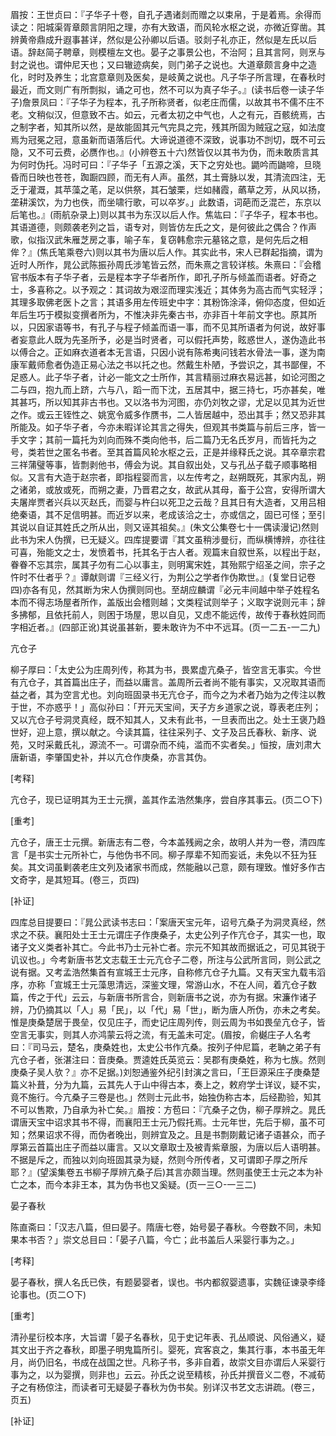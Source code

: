 <!-- { "loadSidebar": true } -->
眉按：王世贞曰：『子华子十卷，自孔子遇诸剡而赠之以束帛，于是着焉。余得而读之：阳城渠胥章颇言阴阳之理，亦有大致语，而风轮水枢之说，亦微近穿凿。其辨黄帝鼎成升遐事甚详，然似是公孙卿以后语。驳剡子礼亦正，然似是左氏以后语。辞赵简子聘章，则模檀左文也。晏子之事景公也，不治阿；且其言阿，则烹与封之说也。谓仲尼天也；又曰辙迹病矣，则门弟子之说也。大道章颇言身中之造化，时时及养生；北宫意章则及医矣，是岐黄之说也。凡子华子所言理，在春秋时最近，而文则广有所剽拟，诵之可也，然不可以为真子华子。』(读书后卷一读子华子)詹景凤曰：『子华子为程本，孔子所称贤者，似老庄而儒，以故其书不儒不庄不老。文稍似汉，但意致不古。如云，元者太初之中气也，人之有元，百骸统焉，古之制字者，知其所以然，是故能固其元气完具之完，残其所固为贼寇之寇，如法度焉为冠冕之冠，意虽新而语落后代。大谛说道德不深致，说事功不剀切，既不可云隐，又不可云费，必赝作也。』(小辨卷五十六)然皆仅以其书为伪，而未敢质言其为何时伪托。冯时可曰：『子华子「五源之溪，天下之穷处也。鼯吟而鼬啼，旦晓昏而日映也苍苍，踟蹰四顾，而无有人声。虽然，其土膏脉以发，其清流四注，无乏于灌溉，其苹藻之芼，足以供祭，其石皱栗，烂如赭霞，蘤草之芳，从风以扬，垄耕溪饮，为力也佚，而坐啸行歌，可以卒岁。」此数语，词葩而乏混芒，东京以后笔也。』(雨航杂录上)则以其书为东汉以后人作。焦竑曰：『子华子，程本书也。其语道德，则颇袭老列之旨，语专对，则皆仿左氏之文，是何彼此之偶合？作声歌，似指汉武朱雁芝房之事，喻子车，复窃韩愈宗元墓铭之意，是何先后之相侔？』(焦氏笔乘卷六)则以其书为唐以后人作。其实此书，宋人已群起指摘，谓为近时人所作，晁公武陈振孙周氏涉笔皆云然，而朱熹之言较详核。朱熹曰：『会稽官书版本有子华子者，云是程本字子华者所作，即孔子所与倾盖而语者。好奇之士，多喜称之。以予观之：其词故为艰涩而理实浅近；其体务为高古而气实轻浮；其理多取佛老医卜之言；其语多用左传班史中字：其粉饰涂泽，俯仰态度，但如近年后生巧于模拟变撰者所为，不惟决非先秦古书，亦非百十年前文字也。原其所以，只因家语等书，有孔子与程子倾盖而语一事，而不见其所语者为何说，故好事者妄意此人既为先圣所予，必是当时贤者，可以假托声势，眩惑世人，遂伪造此书以傅合之。正如麻衣道者本无言语，只因小说有陈希夷问钱若水骨法一事，遂为南康军戴师愈者伪造正易心法之书以托之也。然戴生朴陋，予尝识之，其书鄙俚，不足惑人。此子华子者，计必一能文之士所作，其言精丽过麻衣易远甚，如论河图之二与四，抱九而上跻，六与八，蹈一而下沈，五居其中，据三持七，巧亦甚矣，唯其甚巧，所以知其非古书也。又以洛书为河图，亦仍刘牧之谬，尤足以见其为近世之作。或云王铚性之、姚宽令威多作赝书，二人皆居越中，恐出其手；然又恐非其所能及。如子华子者，今亦未暇详论其言之得失，但观其书类篇与前后三序，皆一手文字；其前一篇托为刘向而殊不类向他书，后二篇乃无名氏岁月，而皆托为之号，类若世之匿名书者。至其首篇风轮水枢之云，正是并缘释氏之说。其卒章宗君三祥蒲璧等事，皆剽剥他书，傅会为说。其自叙出处，又与孔丛子载子顺事略相似。又言有大造于赵宗者，即指程婴而言，以左传考之，赵朔既死，其家内乱，朔之诸弟，或放或死，而朔之妻，乃晋君之女，故武从其母，畜于公宫，安得所谓大夫屠岸贾者兴兵以灭赵氏，而婴与杵臼以死卫之云哉？且其日有大造者，又用吕相绝秦语，其不足信明甚。而近岁以来，老成该洽之士，亦或信之，固已可怪；至引其说以自证其姓氏之所从出，则又诬其祖矣。』(朱文公集卷七十一偶读漫记)然则此书为宋人伪撰，已无疑义。四库提要谓『其文虽稍涉曼衍，而纵横博辨，亦往往可喜，殆能文之士，发愤着书，托其名于古人者。观篇末自叙世系，以程出于赵，眷眷不忘其宗，属其子勿有二心以事主，则明寓宋姓，其殆熙宁绍圣之间，宗子之忤时不仕者乎？』谭献则谓『三经义行，为荆公之学者作伪欺世。』(复堂日记卷四)亦各有见，然其断为宋人伪撰则同也。至胡应麟谓『必元丰间越中举子姓程名本而不得志场屋者所作，盖版出会稽则越；文类程试则举子；义取字说则元丰；辞多拂郁，且依托前人，则困于场屋，思以自见，又虑不能远传，故传于春秋姓同而字相近者。』(四部正讹)其说虽甚新，要未敢许为不中不远耳。(页一二五-一二九)

亢仓子

柳子厚曰：「太史公为庄周列传，称其为书，畏累虚亢桑子，皆空言无事实。今世有亢仓子，其首篇出庄子，而益以庸言。盖周所云者尚不能有事实，又况取其语而益之者，其为空言尤也。刘向班固录书无亢仓子，而今之为术者乃始为之传注以教于世，不亦惑乎！」高似孙曰：「开元天宝间，天子方乡道家之说，尊表老庄列；又以亢仓子号洞灵真经，既不知其人，又未有此书，一旦表而出之。处士王褒乃趋世好，迎上意，撰以献之。今读其篇，往往采列子、文子及吕氏春秋、新序、说苑，又时采戴氏礼，源流不一。可谓杂而不纯，滥而不实者矣。」恒按，唐刘肃大唐新语，李肇国史补，并以亢仓作庚桑，亦言其伪。

[考释]

亢仓子，现已证明其为王士元撰，盖其作孟浩然集序，尝自序其事云。(页二○下)

[重考]

亢仓子，唐王士元撰。新唐志有二卷，今本盖残阙之余，故明人并为一卷，清四库言「是书实士元所补亡，与他伪书不同。柳子厚辈不知而妄诋，未免以不狂为狂矣。其文词虽剿袭老庄文列及诸家书而成，然能融以己意，颇有理致。惟好多作古文奇字，是其短耳。(卷三，页四)

[补证]

四库总目提要曰：『晁公武读书志曰：「案唐天宝元年，诏号亢桑子为洞灵真经，然求之不获。襄阳处士王士元谓庄子作庚桑子，太史公列子作亢仓子，其实一也，取诸子文义类者补其亡。今此书乃士元补亡者。宗元不知其故而据诋之，可见其锐于讥议也。」今考新唐书艺文志载王士元亢仓子二卷，所注与公武所言同，则公武之说有据。又考孟浩然集首有宣城王士元序，自称修亢仓子九篇。又有天宝九载韦滔序，亦称「宣城王士元藻思清远，深鉴文理，常游山水，不在人间，着亢仓子数篇，传之于代」云云，与新唐书所言合，则新唐书之说，亦为有据。宋濂作诸子辨，乃仍摘其以「人」易「民」，以「代」易「世」，断为唐人所伪，亦未之考矣。惟是庚桑楚居于畏垒，仅见庄子，而史记庄周列传，则云周为书如畏垒亢仓子，皆空言无事实，则其人亦鸿蒙云将之流，有无盖未可定。(眉按，俞樾庄子人名考曰：『司马云，楚名，庚桑姓也，太史公书作亢桑。按列子仲尼篇，老聃之弟子有亢仓子者，张湛注曰：音庚桑。贾逵姓氏英览云：吴郡有庚桑姓，称为七族。然则庚桑子吴人欤？』亦不足据。)刘恕通鉴外纪引封演之言曰，「王巨源采庄子庚桑楚篇义补葺，分为九篇，云其先人于山中得古本，奏上之，敕府学士详议，疑不实，竟不施行。今亢桑子三卷是也。」然则士元此书，始独伪称古本，后经勘验，知其不可以售欺，乃自承为补亡矣。』眉按：方苞曰：『亢桑子之伪，柳子厚辨之。晁氏谓唐天宝中诏求其书不得，而襄阳王士元乃假托焉。士元年世，先后于柳，虽不可知；然果诏求不得，而伪者晚出，则辨宜及之。且是书剽剟戴记诸子语甚众，而子厚第云首篇出庄子而益以庸言。又以文章取士及被青紫章服，为唐以后人语明甚。不据是斥之，而独以刘向班固其录为疑，然则今所传者，又可谓即子厚之所斥耶？』(望溪集卷五书柳子厚辨亢桑子后)其言亦颇当理。然则虽使王士元之本为补亡之本，而今本非王本，其为伪书也又奚疑。(页一三○-一三二)

晏子春秋

陈直斋曰：「汉志八篇，但曰晏子。隋唐七卷，始号晏子春秋。今卷数不同，未知果本书否？」崇文总目曰：「晏子八篇，今亡；此书盖后人采婴行事为之。」

[考释]

晏子春秋，撰人名氏已佚，有题晏婴者，误也。书内都叙婴遗事，实魏征谏录李绛论事也。(页二○下)

[重考]

清孙星衍校本序，大旨谓「晏子名春秋，见于史记年表、孔丛顺说、风俗通义，疑其文出于齐之春秋，即墨子明鬼篇所引。婴死，宾客哀之，集其行事，本书虽无年月，尚仍旧名，书成在战国之世。凡称子书，多非自着，故崇文目亦谓后人采婴行事为之，以为婴撰，则非也」云云。孙氏之说至精核，孙氏并撰音义二卷，不减荀子之有杨倞注，而读者可无疑晏子春秋为伪书矣。别详汉书艺文志讲疏。(卷三，页五)

[补证]

